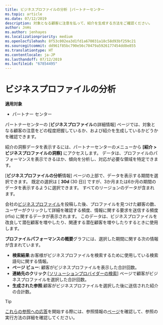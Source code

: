 ```yaml
---
title: ビジネスプロファイルの分析 |パートナーセンター
ms.topic: article
ms.date: 07/12/2019
description: 対象となる顧客に注意を払って、紹介を生成する方法をご確認ください。
author: JnHs
ms.author: jenhayes
ms.localizationpriority: medium
ms.openlocfilehash: 8f53c002ea3d1fd1a670031a18c58d93bf259c21
ms.sourcegitcommit: dd961f85bc790e56c70479a5926177454dd8e855
ms.translationtype: HT
ms.contentlocale: ja-JP
ms.lasthandoff: 07/12/2019
ms.locfileid: "67854495"
---
```

# <a name="analyze-your-business-profile"></a>ビジネスプロファイルの分析
<!-- 
https://go.microsoft.com/fwlink/?linkid=849120
-->

**適用対象**

- パートナー センター

パートナーセンターの [**ビジネスプロファイル**の詳細情報] ページでは、対象となる顧客の注意をどの程度把握しているか、および紹介を生成しているかどうかを確認できます。

紹介の洞察データを表示するには、パートナーセンターのメニューから **[紹介 > ビジネスプロファイルの洞察]** にアクセスします。 データは、プロファイルのパフォーマンスを表示できるほか、傾向を分析し、対応が必要な領域を特定できます。

[**ビジネスプロファイルの分析**情報] ページの上部で、データを表示する期間を選択できます。 既定の選択は [ **30d** (30 日)] ですが、3か月または6か月の期間のデータを表示するように選択できます。 すべてのリージョンのデータが含まれます。

会社の[ビジネスプロファイル](create-a-marketing-profile.md)を投稿した後、プロファイルを見つけた顧客の数、ユーザーがクリックして詳細を確認する頻度、情報に関する要求を送信する頻度 (rfis) に関するデータが表示されます。 このデータは、ビジネスプロファイルを改良して潜在顧客を増やしたり、関連する潜在顧客を増やしたりするときに使用します。

**プロファイルパフォーマンスの概要**グラフには、選択した期間に関する次の情報が含まれています。

- **検索結果**:お客様がビジネスプロファイルを検索するために使用している検索語句に関する情報。
- **ページ ビュー**: 顧客がビジネスプロファイルを表示した合計回数。
- **連絡先のクリック**:[[ソリューションプロバイダーの検索](https://www.microsoft.com/solution-providers/home)] ページで顧客がビジネスプロファイルを選択した合計回数。
- **生成された参照**:顧客がビジネスプロファイルを選択した後に送信された紹介の合計数。

> [!TIP]
> [これらの参照への応答](responding-to-referrals.md)を開始する際には、参照情報の[ページ](referral-insights.md)を確認して、参照の実行方法の詳細を確認してください。
